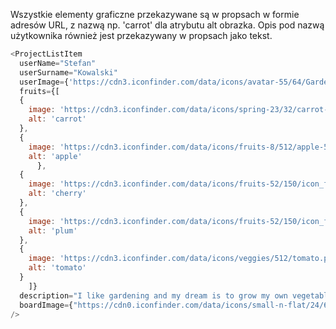 Wszystkie elementy graficzne przekazywane są w propsach w formie adresów URL, z nazwą np. 'carrot' dla atrybutu alt obrazka.
Opis pod nazwą użytkownika również jest przekazywany w propsach jako tekst.

```js
<ProjectListItem
  userName="Stefan"
  userSurname="Kowalski"
  userImage={'https://cdn3.iconfinder.com/data/icons/avatar-55/64/Gardener-avatar-occupation-profession-woman-human-512.png'}
  fruits={[ 
  {
    image: 'https://cdn3.iconfinder.com/data/icons/spring-23/32/carrot-vegetable-spring-food-512.png',
    alt: 'carrot'
  },
  {
    image: 'https://cdn3.iconfinder.com/data/icons/fruits-8/512/apple-512.png',
    alt: 'apple'
      },
  {
    image: 'https://cdn3.iconfinder.com/data/icons/fruits-52/150/icon_fruit_cerejas-512.png',
    alt: 'cherry'
  },
  {
    image: 'https://cdn3.iconfinder.com/data/icons/fruits-52/150/icon_fruit_ameixa-512.png',
    alt: 'plum'
  },
  {
    image: 'https://cdn3.iconfinder.com/data/icons/veggies/512/tomato.png',
    alt: 'tomato'
  }
    ]}
  description="I like gardening and my dream is to grow my own vegetables"
  boardImage={"https://cdn0.iconfinder.com/data/icons/small-n-flat/24/678074-map-512.png"}
/>
```